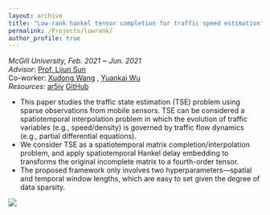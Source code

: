```yaml
---
layout: archive
title: "Low-rank hankel tensor completion for traffic speed estimation"
permalink: /Projects/lowrank/
author_profile: true
---
```


*McGill University, Feb. 2021 ~ Jun. 2021*  
*Advisor*:  [Prof. Lijun Sun](https://lijunsun.github.io/)  
Co-worker: [Xudong Wang](https://martina1024.github.io/) , [Yuankai Wu](https://kaimaoge.github.io/)  
*Resources*: [ar5iv](https://ar5iv.labs.arxiv.org/html/2105.11335) [GitHub](https://github.com/mcgill-smart-transport/traffic_state_estimation)  
* This paper studies the traffic state estimation (TSE) problem using sparse observations from mobile sensors. TSE can be considered a spatiotemporal interpolation problem in which the evolution of traffic variables (e.g., speed/density) is governed by traffic flow dynamics (e.g., partial differential equations).
* We consider TSE as a spatiotemporal matrix completion/interpolation problem, and apply spatiotemporal Hankel delay embedding to transforms the original incomplete matrix to a fourth-order tensor.
* The proposed framework only involves two hyperparameters—spatial and temporal window lengths, which are easy to set given the degree of data sparsity. 

![](../../files/lowrank.png)

<object data="../../files/lowrank.pdf" width="1000" height="1000" type='application/pdf'></object>